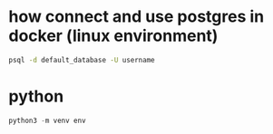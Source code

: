 # how connect and use postgres in docker (linux environment)

```bash
psql -d default_database -U username
```



# python

```python
python3 -m venv env
```